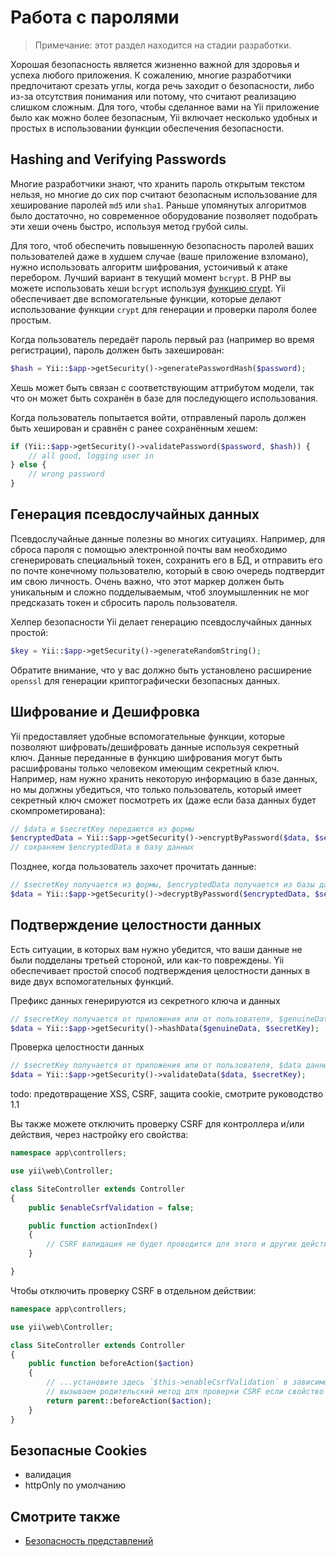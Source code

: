 Работа с паролями
=================

> Примечание: этот раздел находится на стадии разработки.

Хорошая безопасность является жизненно важной для здоровья и успеха любого приложения.
К сожалению, многие разработчики предпочитают срезать углы, когда речь заходит о безопасности,
либо из-за отсутствия понимания или потому, что считают реализацию слишком сложным.
Для того, чтобы сделанное вами на Yii приложение было как можно более безопасным, Yii включает несколько удобных
и простых в использовании функции обеспечения безопасности.


Hashing and Verifying Passwords
-------------------------------

Многие разработчики знают, что хранить пароль открытым текстом нельзя, но многие до сих пор считают безопасным
использование для хеширование паролей `md5` или `sha1`. Раньше упомянутых алгоритмов было достаточно, но современное
оборудование позволяет подобрать эти хеши очень быстро, используя метод грубой силы.

Для того, чтоб обеспечить повышенную безопасность паролей ваших пользователей даже в худшем случае (ваше
приложение взломано), нужно использовать алгоритм шифрования, устоичивый к атаке перебором. Лучший вариант в текущий
момент `bcrypt`. В PHP вы можете использовать хеши `bcrypt` используя [функцию crypt](http://php.net/manual/en/function.crypt.php).
Yii обеспечивает две вспомогательные функции, которые делают использование функции `crypt` для генерации и проверки
пароля более простым.

Когда пользователь передаёт пароль первый раз (например во время регистрации), пароль должен быть захеширован:


```php
$hash = Yii::$app->getSecurity()->generatePasswordHash($password);
```

Хешь может быть связан с соответствующим аттрибутом модели, так что он может быть сохранён в базе для последующего использования.

Когда пользователь попытается войти, отправленый пароль должен быть хеширован и сравнён с ранее сохранённым хешем:


```php
if (Yii::$app->getSecurity()->validatePassword($password, $hash)) {
    // all good, logging user in
} else {
    // wrong password
}
```

Генерация псевдослучайных данных
--------------------------------

Псевдослучайные данные полезны во многих ситуациях. Например, для сброса пароля с помощью электронной почты
вам необходимо сгенерировать специальный токен, сохранить его в БД, и отправить его по почте конечному пользователю,
который в свою очередь подтвердит им свою личность. Очень важно, что этот маркер должен быть уникальным и сложно
подделываемым, чтоб злоумышленник не мог предсказать токен и сбросить пароль пользователя.

Хелпер безопасности Yii делает генерацию псевдослучайных данных простой:

```php
$key = Yii::$app->getSecurity()->generateRandomString();
```

Обратите внимание, что у вас должно быть установлено расширение `openssl` для генерации криптографически безопасных данных.

Шифрование и Дешифровка
-----------------------

Yii предоставляет удобные вспомогательные функции, которые позволяют шифровать/дешифровать данные используя секретный ключ.
Данные переданные в функцию шифрования могут быть расшифрованы только человеком имеющим секретный ключ. Например, нам
нужно хранить некоторую информацию в базе данных, но мы должны убедиться, что только пользователь, который имеет
секретный ключ сможет посмотреть их (даже если база данных будет скомпрометирована):

```php
// $data и $secretKey передаются из формы
$encryptedData = Yii::$app->getSecurity()->encryptByPassword($data, $secretKey);
// сохраняем $encryptedData в базу данных
```

Позднее, когда пользователь захочет прочитать данные:

```php
// $secretKey получается из формы, $encryptedData получается из базы данных
$data = Yii::$app->getSecurity()->decryptByPassword($encryptedData, $secretKey);
```

Подтверждение целостности данных
--------------------------------

Есть ситуации, в которых вам нужно убедится, что ваши данные не были подделаны третьей стороной, или как-то повреждены.
Yii обеспечивает простой способ подтверждения целостности данных в виде двух вспомогательных функций.

Префикс данных генерируются из секретного ключа и данных

```php
// $secretKey получается от приложения или от пользователя, $genuineData получаются из надёжного источника
$data = Yii::$app->getSecurity()->hashData($genuineData, $secretKey);
```

Проверка целостности данных

```php
// $secretKey получается от приложения или от пользователя, $data данные полученные из ненадёжного источника
$data = Yii::$app->getSecurity()->validateData($data, $secretKey);
```


todo: предотвращение XSS, CSRF, защита cookie, смотрите руководство 1.1

Вы также можете отключить проверку CSRF для контроллера и/или действия, через настройку его свойства:

```php
namespace app\controllers;

use yii\web\Controller;

class SiteController extends Controller
{
    public $enableCsrfValidation = false;

    public function actionIndex()
    {
        // CSRF валидация не будет проводится для этого и других действий
    }

}
```

Чтобы отключить проверку CSRF в отдельном действии:

```php
namespace app\controllers;

use yii\web\Controller;

class SiteController extends Controller
{
    public function beforeAction($action)
    {
        // ...установите здесь `$this->enableCsrfValidation` в зависимости от каких-то условий...
        // вызываем родительский метод для проверки CSRF если свойство установлено в `true`
        return parent::beforeAction($action);
    }
}
```

Безопасные Cookies
------------------

- валидация
- httpOnly по умолчанию

Смотрите также
--------------

- [Безопасность представлений](structure-views.md#security)

